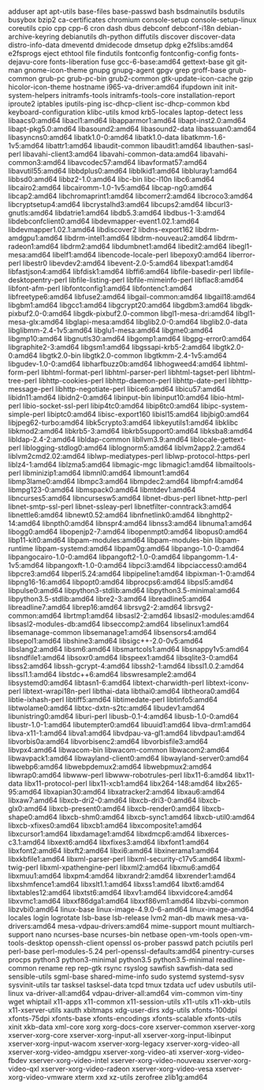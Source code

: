 adduser
apt
apt-utils
base-files
base-passwd
bash
bsdmainutils
bsdutils
busybox
bzip2
ca-certificates
chromium
console-setup
console-setup-linux
coreutils
cpio
cpp
cpp-6
cron
dash
dbus
debconf
debconf-i18n
debian-archive-keyring
debianutils
dh-python
diffutils
discover
discover-data
distro-info-data
dmeventd
dmidecode
dmsetup
dpkg
e2fslibs:amd64
e2fsprogs
eject
ethtool
file
findutils
fontconfig
fontconfig-config
fonts-dejavu-core
fonts-liberation
fuse
gcc-6-base:amd64
gettext-base
git
git-man
gnome-icon-theme
gnupg
gnupg-agent
gpgv
grep
groff-base
grub-common
grub-pc
grub-pc-bin
grub2-common
gtk-update-icon-cache
gzip
hicolor-icon-theme
hostname
i965-va-driver:amd64
ifupdown
init
init-system-helpers
initramfs-tools
initramfs-tools-core
installation-report
iproute2
iptables
iputils-ping
isc-dhcp-client
isc-dhcp-common
kbd
keyboard-configuration
klibc-utils
kmod
krb5-locales
laptop-detect
less
libaacs0:amd64
libacl1:amd64
libapparmor1:amd64
libapt-inst2.0:amd64
libapt-pkg5.0:amd64
libasound2:amd64
libasound2-data
libassuan0:amd64
libasyncns0:amd64
libatk1.0-0:amd64
libatk1.0-data
libatkmm-1.6-1v5:amd64
libattr1:amd64
libaudit-common
libaudit1:amd64
libauthen-sasl-perl
libavahi-client3:amd64
libavahi-common-data:amd64
libavahi-common3:amd64
libavcodec57:amd64
libavformat57:amd64
libavutil55:amd64
libbdplus0:amd64
libblkid1:amd64
libbluray1:amd64
libbsd0:amd64
libbz2-1.0:amd64
libc-bin
libc-l10n
libc6:amd64
libcairo2:amd64
libcairomm-1.0-1v5:amd64
libcap-ng0:amd64
libcap2:amd64
libchromaprint1:amd64
libcomerr2:amd64
libcroco3:amd64
libcryptsetup4:amd64
libcrystalhd3:amd64
libcups2:amd64
libcurl3-gnutls:amd64
libdatrie1:amd64
libdb5.3:amd64
libdbus-1-3:amd64
libdebconfclient0:amd64
libdevmapper-event1.02.1:amd64
libdevmapper1.02.1:amd64
libdiscover2
libdns-export162
libdrm-amdgpu1:amd64
libdrm-intel1:amd64
libdrm-nouveau2:amd64
libdrm-radeon1:amd64
libdrm2:amd64
libdumbnet1:amd64
libedit2:amd64
libegl1-mesa:amd64
libelf1:amd64
libencode-locale-perl
libepoxy0:amd64
liberror-perl
libestr0
libevdev2:amd64
libevent-2.0-5:amd64
libexpat1:amd64
libfastjson4:amd64
libfdisk1:amd64
libffi6:amd64
libfile-basedir-perl
libfile-desktopentry-perl
libfile-listing-perl
libfile-mimeinfo-perl
libflac8:amd64
libfont-afm-perl
libfontconfig1:amd64
libfontenc1:amd64
libfreetype6:amd64
libfuse2:amd64
libgail-common:amd64
libgail18:amd64
libgbm1:amd64
libgcc1:amd64
libgcrypt20:amd64
libgdbm3:amd64
libgdk-pixbuf2.0-0:amd64
libgdk-pixbuf2.0-common
libgl1-mesa-dri:amd64
libgl1-mesa-glx:amd64
libglapi-mesa:amd64
libglib2.0-0:amd64
libglib2.0-data
libglibmm-2.4-1v5:amd64
libglu1-mesa:amd64
libgme0:amd64
libgmp10:amd64
libgnutls30:amd64
libgomp1:amd64
libgpg-error0:amd64
libgraphite2-3:amd64
libgsm1:amd64
libgssapi-krb5-2:amd64
libgtk2.0-0:amd64
libgtk2.0-bin
libgtk2.0-common
libgtkmm-2.4-1v5:amd64
libgudev-1.0-0:amd64
libharfbuzz0b:amd64
libhogweed4:amd64
libhtml-form-perl
libhtml-format-perl
libhtml-parser-perl
libhtml-tagset-perl
libhtml-tree-perl
libhttp-cookies-perl
libhttp-daemon-perl
libhttp-date-perl
libhttp-message-perl
libhttp-negotiate-perl
libice6:amd64
libicu57:amd64
libidn11:amd64
libidn2-0:amd64
libinput-bin
libinput10:amd64
libio-html-perl
libio-socket-ssl-perl
libip4tc0:amd64
libip6tc0:amd64
libipc-system-simple-perl
libiptc0:amd64
libisc-export160
libisl15:amd64
libjbig0:amd64
libjpeg62-turbo:amd64
libk5crypto3:amd64
libkeyutils1:amd64
libklibc
libkmod2:amd64
libkrb5-3:amd64
libkrb5support0:amd64
libksba8:amd64
libldap-2.4-2:amd64
libldap-common
libllvm3.9:amd64
liblocale-gettext-perl
liblogging-stdlog0:amd64
liblognorm5:amd64
liblvm2app2.2:amd64
liblvm2cmd2.02:amd64
liblwp-mediatypes-perl
liblwp-protocol-https-perl
liblz4-1:amd64
liblzma5:amd64
libmagic-mgc
libmagic1:amd64
libmailtools-perl
libminizip1:amd64
libmnl0:amd64
libmount1:amd64
libmp3lame0:amd64
libmpc3:amd64
libmpdec2:amd64
libmpfr4:amd64
libmpg123-0:amd64
libmspack0:amd64
libmtdev1:amd64
libncurses5:amd64
libncursesw5:amd64
libnet-dbus-perl
libnet-http-perl
libnet-smtp-ssl-perl
libnet-ssleay-perl
libnetfilter-conntrack3:amd64
libnettle6:amd64
libnewt0.52:amd64
libnfnetlink0:amd64
libnghttp2-14:amd64
libnpth0:amd64
libnspr4:amd64
libnss3:amd64
libnuma1:amd64
libogg0:amd64
libopenjp2-7:amd64
libopenmpt0:amd64
libopus0:amd64
libp11-kit0:amd64
libpam-modules:amd64
libpam-modules-bin
libpam-runtime
libpam-systemd:amd64
libpam0g:amd64
libpango-1.0-0:amd64
libpangocairo-1.0-0:amd64
libpangoft2-1.0-0:amd64
libpangomm-1.4-1v5:amd64
libpangoxft-1.0-0:amd64
libpci3:amd64
libpciaccess0:amd64
libpcre3:amd64
libperl5.24:amd64
libpipeline1:amd64
libpixman-1-0:amd64
libpng16-16:amd64
libpopt0:amd64
libprocps6:amd64
libpsl5:amd64
libpulse0:amd64
libpython3-stdlib:amd64
libpython3.5-minimal:amd64
libpython3.5-stdlib:amd64
libre2-3:amd64
libreadline5:amd64
libreadline7:amd64
librep16:amd64
librsvg2-2:amd64
librsvg2-common:amd64
librtmp1:amd64
libsasl2-2:amd64
libsasl2-modules:amd64
libsasl2-modules-db:amd64
libseccomp2:amd64
libselinux1:amd64
libsemanage-common
libsemanage1:amd64
libsensors4:amd64
libsepol1:amd64
libshine3:amd64
libsigc++-2.0-0v5:amd64
libslang2:amd64
libsm6:amd64
libsmartcols1:amd64
libsnappy1v5:amd64
libsndfile1:amd64
libsoxr0:amd64
libspeex1:amd64
libsqlite3-0:amd64
libss2:amd64
libssh-gcrypt-4:amd64
libssh2-1:amd64
libssl1.0.2:amd64
libssl1.1:amd64
libstdc++6:amd64
libswresample2:amd64
libsystemd0:amd64
libtasn1-6:amd64
libtext-charwidth-perl
libtext-iconv-perl
libtext-wrapi18n-perl
libthai-data
libthai0:amd64
libtheora0:amd64
libtie-ixhash-perl
libtiff5:amd64
libtimedate-perl
libtinfo5:amd64
libtwolame0:amd64
libtxc-dxtn-s2tc:amd64
libudev1:amd64
libunistring0:amd64
liburi-perl
libusb-0.1-4:amd64
libusb-1.0-0:amd64
libustr-1.0-1:amd64
libutempter0:amd64
libuuid1:amd64
libva-drm1:amd64
libva-x11-1:amd64
libva1:amd64
libvdpau-va-gl1:amd64
libvdpau1:amd64
libvorbis0a:amd64
libvorbisenc2:amd64
libvorbisfile3:amd64
libvpx4:amd64
libwacom-bin
libwacom-common
libwacom2:amd64
libwavpack1:amd64
libwayland-client0:amd64
libwayland-server0:amd64
libwebp6:amd64
libwebpdemux2:amd64
libwebpmux2:amd64
libwrap0:amd64
libwww-perl
libwww-robotrules-perl
libx11-6:amd64
libx11-data
libx11-protocol-perl
libx11-xcb1:amd64
libx264-148:amd64
libx265-95:amd64
libxapian30:amd64
libxatracker2:amd64
libxau6:amd64
libxaw7:amd64
libxcb-dri2-0:amd64
libxcb-dri3-0:amd64
libxcb-glx0:amd64
libxcb-present0:amd64
libxcb-render0:amd64
libxcb-shape0:amd64
libxcb-shm0:amd64
libxcb-sync1:amd64
libxcb-util0:amd64
libxcb-xfixes0:amd64
libxcb1:amd64
libxcomposite1:amd64
libxcursor1:amd64
libxdamage1:amd64
libxdmcp6:amd64
libxerces-c3.1:amd64
libxext6:amd64
libxfixes3:amd64
libxfont1:amd64
libxfont2:amd64
libxft2:amd64
libxi6:amd64
libxinerama1:amd64
libxkbfile1:amd64
libxml-parser-perl
libxml-security-c17v5:amd64
libxml-twig-perl
libxml-xpathengine-perl
libxml2:amd64
libxmu6:amd64
libxmuu1:amd64
libxpm4:amd64
libxrandr2:amd64
libxrender1:amd64
libxshmfence1:amd64
libxslt1.1:amd64
libxss1:amd64
libxt6:amd64
libxtables12:amd64
libxtst6:amd64
libxv1:amd64
libxvidcore4:amd64
libxvmc1:amd64
libxxf86dga1:amd64
libxxf86vm1:amd64
libzvbi-common
libzvbi0:amd64
linux-base
linux-image-4.9.0-6-amd64
linux-image-amd64
locales
login
logrotate
lsb-base
lsb-release
lvm2
man-db
mawk
mesa-va-drivers:amd64
mesa-vdpau-drivers:amd64
mime-support
mount
multiarch-support
nano
ncurses-base
ncurses-bin
netbase
open-vm-tools
open-vm-tools-desktop
openssh-client
openssl
os-prober
passwd
patch
pciutils
perl
perl-base
perl-modules-5.24
perl-openssl-defaults:amd64
pinentry-curses
procps
python3
python3-minimal
python3.5
python3.5-minimal
readline-common
rename
rep
rep-gtk
rsync
rsyslog
sawfish
sawfish-data
sed
sensible-utils
sgml-base
shared-mime-info
sudo
systemd
systemd-sysv
sysvinit-utils
tar
tasksel
tasksel-data
tcpd
tmux
tzdata
ucf
udev
usbutils
util-linux
va-driver-all:amd64
vdpau-driver-all:amd64
vim-common
vim-tiny
wget
whiptail
x11-apps
x11-common
x11-session-utils
x11-utils
x11-xkb-utils
x11-xserver-utils
xauth
xbitmaps
xdg-user-dirs
xdg-utils
xfonts-100dpi
xfonts-75dpi
xfonts-base
xfonts-encodings
xfonts-scalable
xfonts-utils
xinit
xkb-data
xml-core
xorg
xorg-docs-core
xserver-common
xserver-xorg
xserver-xorg-core
xserver-xorg-input-all
xserver-xorg-input-libinput
xserver-xorg-input-wacom
xserver-xorg-legacy
xserver-xorg-video-all
xserver-xorg-video-amdgpu
xserver-xorg-video-ati
xserver-xorg-video-fbdev
xserver-xorg-video-intel
xserver-xorg-video-nouveau
xserver-xorg-video-qxl
xserver-xorg-video-radeon
xserver-xorg-video-vesa
xserver-xorg-video-vmware
xterm
xxd
xz-utils
zerofree
zlib1g:amd64
